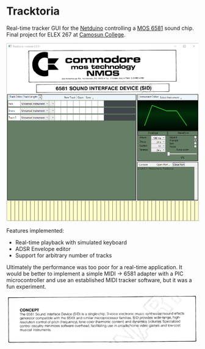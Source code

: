 # Tracktoria
Real-time tracker GUI for the [Netduino](https://en.wikipedia.org/wiki/Netduino) controlling a [MOS 6581](https://en.wikipedia.org/wiki/MOS_Technology_6581) sound chip. Final project for ELEX 267 at [Camosun College](http://camosun.ca/learn/calendar/current/web/ecet.html).

![app screenshot](https://github.com/aspck/Tracktoria/blob/master/img/window.png "app screenshot")

Features implemented:
* Real-time playback with simulated keyboard
* ADSR Envelope editor
* Support for arbitrary number of tracks

Ultimately the performance was too poor for a real-time application. It would be better to implement a simple MIDI -> 6581 adapter with a PIC microcontroller and use an established MIDI tracker software, but it was a fun experiment.

![concept](https://github.com/aspck/Tracktoria/blob/master/Tracktoria-GUI/Img/concept.png)

